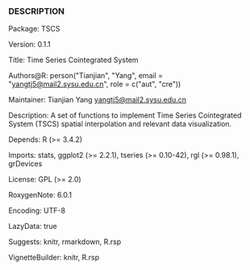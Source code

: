 ### DESCRIPTION
Package: TSCS

Version: 0.1.1

Title: Time Series Cointegrated System

Authors@R: person("Tianjian", "Yang", email = "yangtj5@mail2.sysu.edu.cn",
    role = c("aut", "cre"))
    
Maintainer: Tianjian Yang <yangtj5@mail2.sysu.edu.cn>

Description: A set of functions to implement Time Series Cointegrated System (TSCS)
    spatial interpolation and relevant data visualization.
    
Depends:
    R (>= 3.4.2)
    
Imports:
    stats, ggplot2 (>= 2.2.1), tseries (>= 0.10-42),
    rgl (>= 0.98.1), grDevices
    
License: GPL (>= 2.0)

RoxygenNote: 6.0.1

Encoding: UTF-8

LazyData: true

Suggests: knitr, rmarkdown, R.rsp

VignetteBuilder: knitr, R.rsp
